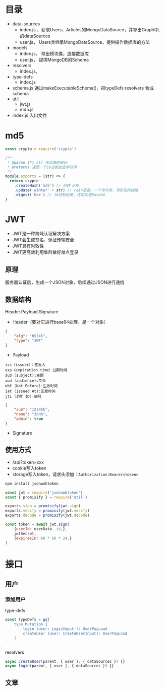 # 目录
* data-sources 
  * index.js ，获取Users、Articles的MongoDataSource，并导出GraphQL的dataSources
  * user.js， Users类继承MongoDataSource，提供操作数据库的方法
* models
  * index.js， 导出模块类，连接数据库
  * user.js， 提供MongoDB的Schema
* resolvers
  * index.js， 
* type-defs
  * index.js
* schema.js 通过makeExecutableSchema()，把typeDefs resolvers 合成schema
* util
  * jwt.js
  * md5.js
* index.js 入口文件

# md5

~~~js
const crypto = require('crypto')

/**
 * @param {*} str 传过来的密码
 * @returns 返回一个16进制加密字符串
 */
module.exports = (str) => {
  return crypto
    .createHash('md5') // 创建 md5
    .update('winter' + str) // rain是盐，一个字符串，将和密码拼接
    .digest('hex') // 16进制结果，还可以是Base64
}
~~~

# JWT

* JWT是一种跨域认证解决方案
* JWT会生成签名，保证传输安全
* JWT具有时效性
* JWT更高效利用集群做好单点登录

## 原理

服务器认证后，生成一个JSON对象，后续通过JSON进行通信

## 数据结构

Header.Payload.Signature

* Header（要对它进行base64处理。是一个对象）

~~~json
{
    "alg": "HS345",
    "type": "JWT"
}
~~~

* Payload

~~~tst
iss（issuer）：签发人
exp（expiration time）过期时间
sub (subject):主题
aud (audience):受众
nbf (Not Before):生效时间
iat (Issued At):签发时间
jti (JWT ID):编号
~~~

~~~json
{
    "sub": "123455",
    "name": "Jonh",
    "admin": true
}
~~~

* Signature

## 使用方式

* /api?token=xxx
* cookie写入token
* storage写入token，请求头添加：`Authorization:Bearer<token>`

~~~bat
npm install jsonwebtoken
~~~

~~~js
const jwt = require('jsonwebtoken')
const { promisify } = require('util')

exports.sign = promisify(jwt.sign)
exports.verify = promisify(jwt.verify)
exports.decode = promisify(jwt.decode)
~~~

~~~js
const token = await jwt.sign(
    {userId: userData._id,},
    jwtSecret,
    {expiresIn: 60 * 60 * 24,}
)
~~~
# 接口

## 用户

### 添加用户

type-defs

~~~js
const typeDefs = gql`
	type Mutation {
		login (user: LoginInput!): UserPayLoad
		createUser (user: CreateUserInput): UserPayLoad
	}
`
~~~

resolvers

~~~js
async createUser(parent, { user }, { dataSources }) {}
async login(parent, { user }, { dataSources }) {}
~~~

## 文章



